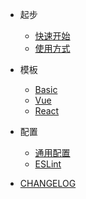 * 起步
  * [快速开始](zh-cn/quickstart.md)
  * [使用方式](zh-cn/usage.md)

* 模板
  * [Basic](zh-cn/template/basic.md)
  * [Vue](zh-cn/template/vue.md)
  * [React](zh-cn/template/react.md)

* 配置
  * [通用配置](zh-cn/empty.md)
  * [ESLint](zh-cn/configuration/eslint.md)



* [CHANGELOG](https://github.com/fetp/fetp/blob/master/CHANGELOG.md)